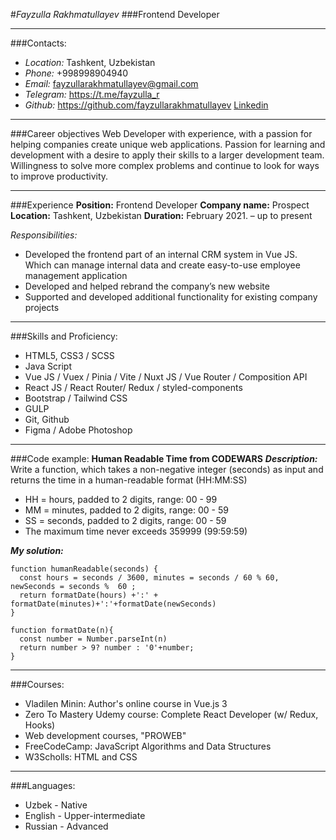 #_Fayzulla Rakhmatullayev_
###Frontend Developer

---

###Contacts:

- _Location:_ Tashkent, Uzbekistan
- _Phone:_ +998998904940
- _Email:_ fayzullarakhmatullayev@gmail.com
- _Telegram:_ https://t.me/fayzulla_r
- _Github:_ https://github.com/fayzullarakhmatullayev
  [Linkedin](https://www.linkedin.com/in/fayzulla-rahmatullaev-75b45b237/)

---

###Career objectives
Web Developer with experience, with a passion for helping companies
create unique web applications. Passion for learning and
development with a desire to apply their skills to a larger
development team. Willingness to solve more complex problems and
continue to look for ways to improve productivity.

---

###Experience
**Position:** Frontend Developer
**Company name:** Prospect
**Location:** Tashkent, Uzbekistan
**Duration:** February 2021. – up to present

_Responsibilities:_

- Developed the frontend part of an internal CRM system in Vue JS.
  Which can manage internal data and create easy-to-use employee
  management application
- Developed and helped rebrand the company’s new website
- Supported and developed additional functionality for existing
  company projects

---

###Skills and Proficiency:

- HTML5, CSS3 / SCSS
- Java Script
- Vue JS / Vuex / Pinia / Vite / Nuxt JS / Vue Router / Composition API
- React JS / React Router/ Redux / styled-components
- Bootstrap / Tailwind CSS
- GULP
- Git, Github
- Figma / Adobe Photoshop

---

###Code example:
**Human Readable Time from CODEWARS**
_**Description:**_
Write a function, which takes a non-negative integer (seconds) as input and returns the time in a human-readable format (HH:MM:SS)

- HH = hours, padded to 2 digits, range: 00 - 99
- MM = minutes, padded to 2 digits, range: 00 - 59
- SS = seconds, padded to 2 digits, range: 00 - 59
- The maximum time never exceeds 359999 (99:59:59)

_**My solution:**_

```
function humanReadable(seconds) {
  const hours = seconds / 3600, minutes = seconds / 60 % 60, newSeconds = seconds %  60 ;
  return formatDate(hours) +':' + formatDate(minutes)+':'+formatDate(newSeconds)
}

function formatDate(n){
  const number = Number.parseInt(n)
  return number > 9? number : '0'+number;
}
```

---

###Courses:

- Vladilen Minin: Author's online course in Vue.js 3
- Zero To Mastery Udemy course: Complete React Developer (w/ Redux, Hooks)
- Web development courses, "PROWEB"
- FreeCodeCamp: JavaScript Algorithms and Data Structures
- W3Scholls: HTML and CSS

---

###Languages:

- Uzbek - Native
- English - Upper-intermediate
- Russian - Advanced
